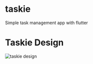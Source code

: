 # taskie
 Simple task management app with flutter
<h1>Taskie Design</h1>

![taskie design](taskie.jpg)

